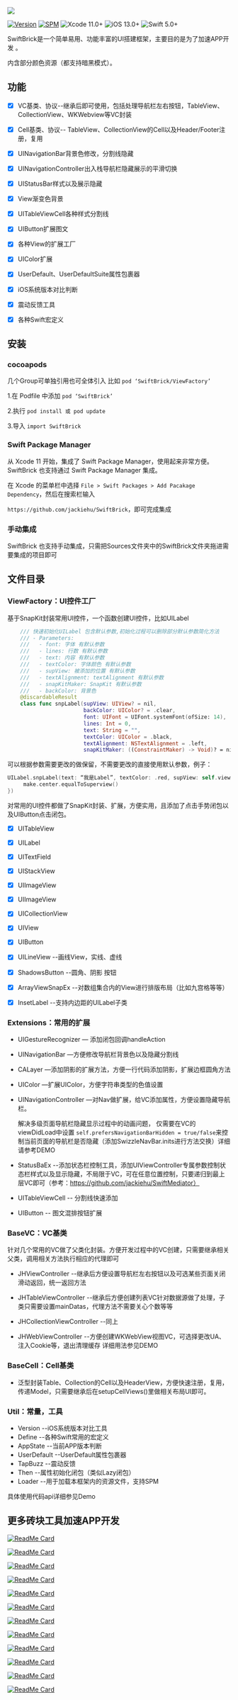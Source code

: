 

![](Image/logo.png)


[![Version](https://img.shields.io/cocoapods/v/SwiftBrick.svg?style=flat)](http://cocoapods.org/pods/SwiftBrick)
[![SPM](https://img.shields.io/badge/SPM-supported-DE5C43.svg?style=flat)](https://swift.org/package-manager/)
![Xcode 11.0+](https://img.shields.io/badge/Xcode-11.0%2B-blue.svg)
![iOS 13.0+](https://img.shields.io/badge/iOS-13.0%2B-blue.svg)
![Swift 5.0+](https://img.shields.io/badge/Swift-5.0%2B-orange.svg)

SwiftBrick是一个简单易用、功能丰富的UI搭建框架，主要目的是为了加速APP开发 。

内含部分颜色资源（都支持暗黑模式）。

## 功能

- [x] VC基类、协议--继承后即可使用，包括处理导航栏左右按钮，TableView、CollectionView、WKWebview等VC封装

- [x] Cell基类、协议-- TableView、CollectionView的Cell以及Header/Footer注册，复用

- [x] UINavigationBar背景色修改，分割线隐藏

- [x] UINavigationController出入栈导航栏隐藏展示的平滑切换

- [x] UIStatusBar样式以及展示隐藏

- [x] View渐变色背景

- [x] UITableViewCell各种样式分割线

- [x] UIButton扩展图文

- [x] 各种View的扩展工厂

- [x] UIColor扩展

- [x] UserDefault、UserDefaultSuite属性包裹器

- [x] iOS系统版本对比判断

- [x] 震动反馈工具

- [x] 各种Swift宏定义

  

## 安装

### cocoapods

几个Group可单独引用也可全体引入
比如 `pod ‘SwiftBrick/ViewFactory’`

1.在 Podfile 中添加 `pod ‘SwiftBrick’`

2.执行 `pod install 或 pod update`

3.导入 `import SwiftBrick`

### Swift Package Manager

从 Xcode 11 开始，集成了 Swift Package Manager，使用起来非常方便。SwiftBrick 也支持通过 Swift Package Manager 集成。

在 Xcode 的菜单栏中选择 `File > Swift Packages > Add Pacakage Dependency`，然后在搜索栏输入

`https://github.com/jackiehu/SwiftBrick`，即可完成集成

### 手动集成

SwiftBrick 也支持手动集成，只需把Sources文件夹中的SwiftBrick文件夹拖进需要集成的项目即可



## 文件目录
### ViewFactory：UI控件工厂

  基于SnapKit封装常用UI控件，一个函数创建UI控件，比如UILabel
```swift
    /// 快速初始化UILabel 包含默认参数,初始化过程可以删除部分默认参数简化方法
    /// - Parameters:
    ///   - font: 字体 有默认参数
    ///   - lines: 行数 有默认参数
    ///   - text: 内容 有默认参数
    ///   - textColor: 字体颜色 有默认参数
    ///   - supView: 被添加的位置 有默认参数
    ///   - textAlignment: textAlignment 有默认参数
    ///   - snapKitMaker: SnapKit 有默认参数
    ///   - backColor: 背景色
    @discardableResult
    class func snpLabel(supView: UIView? = nil,
                        backColor: UIColor? = .clear,
                        font: UIFont = UIFont.systemFont(ofSize: 14),
                        lines: Int = 0,
                        text: String = "",
                        textColor: UIColor = .black,
                        textAlignment: NSTextAlignment = .left,
                        snapKitMaker: ((ConstraintMaker) -> Void)? = nil) -> UILabel 
```

可以根据参数需要更改的做保留，不需要更改的直接使用默认参数，例子：
```swift
UILabel.snpLabel(text: “我是Label”, textColor: .red, supView: self.view, snapKitMaker: { (make) in
     make.center.equalToSuperview()
})
```

对常用的UI控件都做了SnapKit封装、扩展，方便实用，且添加了点击手势闭包以及UIButton点击闭包。

- [x] UITableView

- [x] UILabel

- [x] UITextField

- [x] UIStackView

- [x] UIImageView

- [x] UIImageView

- [x] UICollectionView

- [x] UIView

- [x] UIButton

- [x] UILineView   --画线View，实线、虚线

- [x] ShadowsButton  --圆角、阴影 按钮

- [x] ArrayViewSnapEx  --对数组集合内的View进行排版布局（比如九宫格等等）

- [x] InsetLabel  --支持内边距的UILabel子类

  

### Extensions：常用的扩展

* UIGestureRecognizer        — 添加闭包回调handleAction

* UINavigationBar        —方便修改导航栏背景色以及隐藏分割线

* CALayer        —添加阴影的扩展方法，方便一行代码添加阴影，扩展边框圆角方法

* UIColor         —扩展UIColor，方便字符串类型的色值设置

* UINavigationController        —对Nav做扩展，给VC添加属性，方便设置隐藏导航栏。

  解决多级页面导航栏隐藏显示过程中的动画问题，
  仅需要在VC的viewDidLoad中设置 `self.prefersNavigationBarHidden = true/false`来控制当前页面的导航栏是否隐藏（添加SwizzleNavBar.inits进行方法交换）详细请参考DEMO

* StatusBaEx         --添加状态栏控制工具，添加UIViewController专属参数控制状态栏样式以及显示隐藏，不局限于VC，可在任意位置控制，只要递归到最上层VC即可（参考：https://github.com/jackiehu/SwiftMediator）

* UITableViewCell        -- 分割线快速添加

* UIButton         -- 图文混排按钮扩展



### BaseVC：VC基类

  针对几个常用的VC做了父类化封装。方便开发过程中的VC创建，只需要继承相关父类，调用相关方法执行相应的代理即可
* JHViewController   --继承后方便设置导航栏左右按钮以及可选某些页面关闭滑动返回，统一返回方法

* JHTableViewController  --继承后方便创建列表VC针对数据源做了处理，子类只需要设置mainDatas，代理方法不需要关心个数等等

* JHCollectionViewController  --同上

* JHWebViewController --方便创建WKWebView视图VC，可选择更改UA、注入Cookie等，退出清理缓存
  详细用法参见DEMO

  
### BaseCell：Cell基类

* 泛型封装Table、Collection的Cell以及HeaderView，方便快速注册，复用，传递Model，只需要继承后在setupCellViews()里做相关布局UI即可。



### Util：常量，工具

* Version --iOS系统版本对比工具
* Define --各种Swift常用的宏定义
* AppState --当前APP版本判断
* UserDefault --UserDefault属性包裹器
* TapBuzz --震动反馈
* Then --属性初始化闭包（类似Lazy闭包）
* Loader --用于加载本框架内的资源文件，支持SPM

具体使用代码api详细参见Demo



## 更多砖块工具加速APP开发

[![ReadMe Card](https://github-readme-stats.vercel.app/api/pin/?username=jackiehu&repo=SwiftMediator&theme=radical&locale=cn)](https://github.com/jackiehu/SwiftMediator)

[![ReadMe Card](https://github-readme-stats.vercel.app/api/pin/?username=jackiehu&repo=SwiftShow&theme=radical&locale=cn)](https://github.com/jackiehu/SwiftShow)

[![ReadMe Card](https://github-readme-stats.vercel.app/api/pin/?username=jackiehu&repo=SwiftLog&theme=radical&locale=cn)](https://github.com/jackiehu/SwiftLog)

[![ReadMe Card](https://github-readme-stats.vercel.app/api/pin/?username=jackiehu&repo=SwiftyForm&theme=radical&locale=cn)](https://github.com/jackiehu/SwiftyForm)

[![ReadMe Card](https://github-readme-stats.vercel.app/api/pin/?username=jackiehu&repo=SwiftEmptyData&theme=radical&locale=cn)](https://github.com/jackiehu/SwiftEmptyData)

[![ReadMe Card](https://github-readme-stats.vercel.app/api/pin/?username=jackiehu&repo=SwiftPageView&theme=radical&locale=cn)](https://github.com/jackiehu/SwiftPageView)

[![ReadMe Card](https://github-readme-stats.vercel.app/api/pin/?username=jackiehu&repo=JHTabBarController&theme=radical&locale=cn)](https://github.com/jackiehu/JHTabBarController)

[![ReadMe Card](https://github-readme-stats.vercel.app/api/pin/?username=jackiehu&repo=SwiftMesh&theme=radical&locale=cn)](https://github.com/jackiehu/SwiftMesh)

[![ReadMe Card](https://github-readme-stats.vercel.app/api/pin/?username=jackiehu&repo=SwiftNotification&theme=radical&locale=cn)](https://github.com/jackiehu/SwiftNotification)

[![ReadMe Card](https://github-readme-stats.vercel.app/api/pin/?username=jackiehu&repo=SwiftNetSwitch&theme=radical&locale=cn)](https://github.com/jackiehu/SwiftNetSwitch)

[![ReadMe Card](https://github-readme-stats.vercel.app/api/pin/?username=jackiehu&repo=SwiftButton&theme=radical&locale=cn)](https://github.com/jackiehu/SwiftButton)

[![ReadMe Card](https://github-readme-stats.vercel.app/api/pin/?username=jackiehu&repo=SwiftDatePicker&theme=radical&locale=cn)](https://github.com/jackiehu/SwiftDatePicker)

